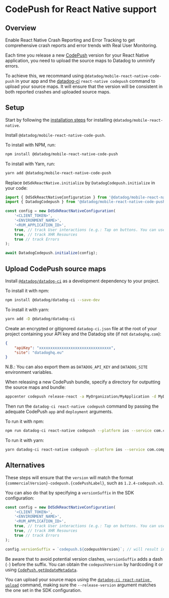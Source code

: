 # CodePush for React Native support

## Overview

Enable React Native Crash Reporting and Error Tracking to get comprehensive crash reports and error trends with Real User Monitoring.

Each time you release a new [CodePush][1] version for your React Native application, you need to upload the source maps to Datadog to unminify errors.

To achieve this, we recommand using `@datadog/mobile-react-native-code-push` in your app and the [datadog-ci][3] `react-native codepush` command to upload your source maps. It will ensure that the version will be consistent in both reported crashes and uploaded source maps.

## Setup

Start by following the [installation steps][2] for installing `@datadog/mobile-react-native`.

Install `@datadog/mobile-react-native-code-push`.

To install with NPM, run:

```sh
npm install @datadog/mobile-react-native-code-push
```

To install with Yarn, run:

```sh
yarn add @datadog/mobile-react-native-code-push
```

Replace `DdSdkReactNative.initialize` by `DatadogCodepush.initialize` in your code:

```js
import { DdSdkReactNativeConfiguration } from '@datadog/mobile-react-native';
import { DatadogCodepush } from '@datadog/mobile-react-native-code-push';

const config = new DdSdkReactNativeConfiguration(
    '<CLIENT_TOKEN>',
    '<ENVIRONMENT_NAME>',
    '<RUM_APPLICATION_ID>',
    true, // track User interactions (e.g.: Tap on buttons. You can use 'accessibilityLabel' element property to give tap action the name, otherwise element type will be reported)
    true, // track XHR Resources
    true // track Errors
);

await DatadogCodepush.initialize(config);
```

## Upload CodePush source maps

Install [`@datadog/datadog-ci`][3] as a development dependency to your project.

To install it with npm:

```sh
npm install @datadog/datadog-ci --save-dev
```

To install it with yarn:

```sh
yarn add -D @datadog/datadog-ci
```

Create an encrypted or gitignored `datadog-ci.json` file at the root of your project containing your API key and the Datadog site (if not `datadoghq.com`):

```json
{
    "apiKey": "xxxxxxxxxxxxxxxxxxxxxxxxxxxxxxxx",
    "site": "datadoghq.eu"
}
```

N.B.: You can also export them as `DATADOG_API_KEY` and `DATADOG_SITE` environment variables.

When releasing a new CodePush bundle, specify a directory for outputting the source maps and bundle:

```sh
appcenter codepush release-react -a MyOrganization/MyApplication -d MyDeployment --sourcemap-output --output-dir ./build
```

Then run the `datadog-ci react-native codepush` command by passing the adequate CodePush `app` and `deployment` arguments.

To run it with npm:

```sh
npm run datadog-ci react-native codepush --platform ios --service com.company.app --bundle ./build/CodePush/main.jsbundle --sourcemap ./build/CodePush/main.jsbundle.map --app MyOrganization/MyApplication --deployment MyDeployment
```

To run it with yarn:

```sh
yarn datadog-ci react-native codepush --platform ios --service com.company.app --bundle ./build/CodePush/main.jsbundle --sourcemap ./build/CodePush/main.jsbundle.map --app MyOrganization/MyApplication --deployment MyDeployment
```

## Alternatives

These steps will ensure that the `version` will match the format `{commercialVersion}-codepush.{codePushLabel}`, such as `1.2.4-codepush.v3`.

You can also do that by specifying a `versionSuffix` in the SDK configuration:

```js
const config = new DdSdkReactNativeConfiguration(
    '<CLIENT_TOKEN>',
    '<ENVIRONMENT_NAME>',
    '<RUM_APPLICATION_ID>',
    true, // track User interactions (e.g.: Tap on buttons. You can use 'accessibilityLabel' element property to give tap action the name, otherwise element type will be reported)
    true, // track XHR Resources
    true // track Errors
);

config.versionSuffix = `codepush.${codepushVersion}`; // will result in "1.0.0-codepush.v2"
```

Be aware that to avoid potential version clashes, `versionSuffix` adds a dash (`-`) before the suffix.
You can obtain the `codepushVersion` by hardcoding it or using [`CodePush.getUpdateMetadata`][4].

You can upload your source maps using the [`datadog-ci react-native upload`][5] command, making sure the `--release-version` argument matches the one set in the SDK configuration.

[1]: [https://docs.microsoft.com/en-us/appcenter/distribution/codepush/]
[2]: [https://docs.datadoghq.com/real_user_monitoring/reactnative/]
[3]: [https://github.com/DataDog/datadog-ci]
[4]: [https://docs.microsoft.com/en-us/appcenter/distribution/codepush/rn-api-ref#codepushgetupdatemetadata]
[5]: [https://github.com/DataDog/datadog-ci/tree/master/src/commands/react-native#upload]
